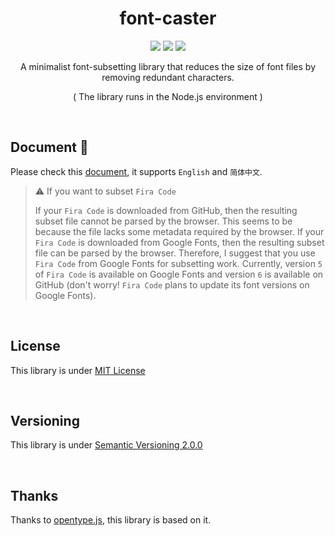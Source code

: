 <h1 align="center">font-caster</h1>
<p align="center">
    <a href="https://www.npmjs.com/package/font-caster"><img src="https://badgen.net/npm/v/font-caster"/></a>
    <a href="https://www.npmjs.com/package/font-caster"><img src="https://badgen.net/npm/dm/font-caster"/></a>
    <a href="https://github.com/jynxio/font-caster/blob/main/LICENSE"><img src="https://badgen.net/npm/license/font-caster"/></a>
</p>
<p align="center">A minimalist font-subsetting library that reduces the size of font files by removing redundant characters.</p>
<p align="center">( The library runs in the Node.js environment )</p>

<br/>

## Document 🥳

Please check this [document](https://font-caster-documentation-dnqwse37g-jynxio.vercel.app/), it supports `English` and `简体中文`.

> ⚠️ If you want to subset `Fira Code`
>
> If your `Fira Code` is downloaded from GitHub, then the resulting subset file cannot be parsed by the browser. This seems to be because the file lacks some metadata required by the browser. If your `Fira Code` is downloaded from Google Fonts, then the resulting subset file can be parsed by the browser. Therefore, I suggest that you use `Fira Code` from Google Fonts for subsetting work. Currently, version `5` of `Fira Code` is available on Google Fonts and version `6` is available on GitHub (don't worry! `Fira Code` plans to update its font versions on Google Fonts).


<br/>

## License 

This library is under [MIT License](https://github.com/1337816495/font-filter/blob/main/LICENSE)

<br/>

## Versioning

This library is under [Semantic Versioning 2.0.0](https://semver.org/)

<br/>

## Thanks

Thanks to [opentype.js](https://github.com/opentypejs/opentype.js), this library is based on it.

<br/>
